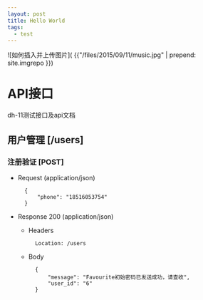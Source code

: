 ```yaml
---
layout: post
title: Hello World
tags:
  - test
---
```



![如何插入并上传图片]( {{"/files/2015/09/11/music.jpg" | prepend: site.imgrepo }})

# API接口

dh-11测试接口及api文档


## 用户管理 [/users]

### 注册验证 [POST]

+ Request (application/json)

        {
            "phone": "18516053754"
        }

+ Response 200 (application/json)

    + Headers

            Location: /users

    + Body

            {
                "message": "Favourite初始密码已发送成功，请查收",
                "user_id": "6"
            }
